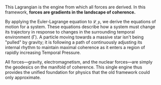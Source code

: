 This Lagrangian is the engine from which all forces are derived. In this framework, **forces are gradients in the landscape of coherence.**

By applying the Euler-Lagrange equation to `𝓛_p`, we derive the equations of motion for a system. These equations describe how a system must change its trajectory in response to changes in the surrounding temporal environment (Γ). A particle moving towards a massive star isn't being "pulled" by gravity; it is following a path of continuously adjusting its internal rhythm to maintain maximal coherence as it enters a region of rapidly increasing Temporal Pressure.

All forces—gravity, electromagnetism, and the nuclear forces—are simply the geodesics on the manifold of coherence. This single engine thus provides the unified foundation for physics that the old framework could only approximate.